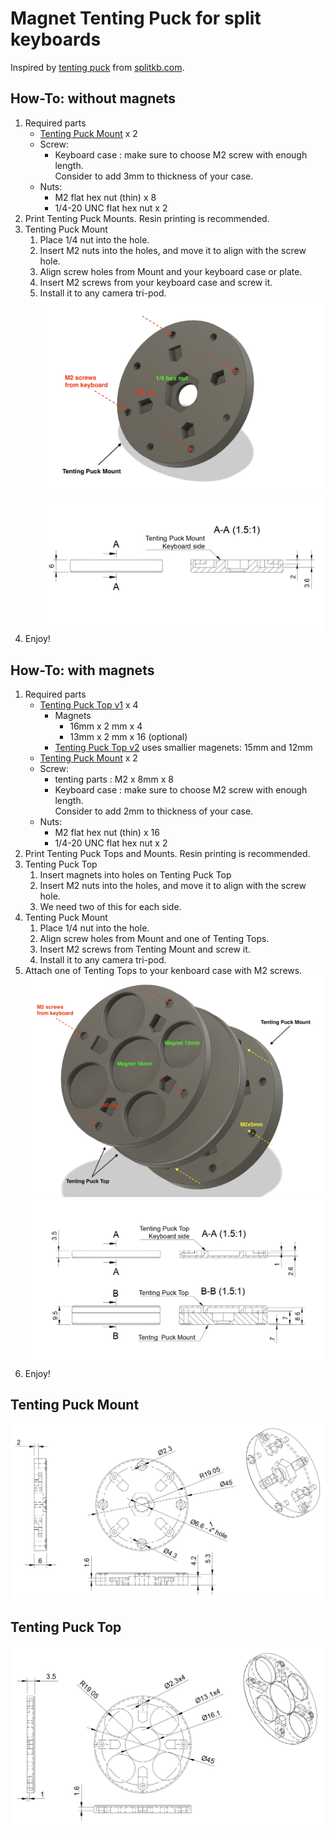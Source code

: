 # Magnet Tenting Puck for split keyboards

Inspired by [tenting puck](https://splitkb.com/products/tenting-puck) from [splitkb.com](https://splitkb.com).

## How-To: without magnets

1. Required parts
   - [Tenting Puck Mount](3d-printing/stl/TP-SLA-Mount.stl) x 2
   - Screw:
     - Keyboard case : make sure to choose M2 screw with enough length.  
       Consider to add 3mm to thickness of your case. 
   - Nuts:
     - M2 flat hex nut (thin) x 8
     - 1/4-20 UNC flat hex nut x 2
1. Print Tenting Puck Mounts.  Resin printing is recommended.
1. Tenting Puck Mount
   1. Place 1/4 nut into the hole.
   1. Insert M2 nuts into the holes, and move it to align with the screw hole.
   1. Align screw holes from Mount and your keyboard case or plate.
   1. Insert M2 screws from your keyboard case and screw it.
   1. Install it to any camera tri-pod.
   ![Tenting Puck](imgs/tenting-puck-without-magnets.png)
   ![Tenting Puck Section View](imgs/tenting-puck-mount-section-view.png)
1. Enjoy!

## How-To: with magnets

1. Required parts
   - [Tenting Puck Top v1](3d-printing/stl/TP-SLA-Top-16x2-13x2.stl) x 4
     - Magnets
       - 16mm x 2 mm x 4
       - 13mm x 2 mm x 16 (optional)
     - [Tenting Puck Top v2](3d-printing/stl/TP-SLA-Top-15x2-12x2.stl) uses smallier magenets: 15mm and 12mm
   - [Tenting Puck Mount](3d-printing/stl/TP-SLA-Mount.stl) x 2
   - Screw:
     - tenting parts : M2 x 8mm x 8
     - Keyboard case : make sure to choose M2 screw with enough length.  
       Consider to add 2mm to thickness of your case. 
   - Nuts:
     - M2 flat hex nut (thin) x 16
     - 1/4-20 UNC flat hex nut x 2
1. Print Tenting Puck Tops and Mounts.  Resin printing is recommended.
1. Tenting Puck Top
   1. Insert magnets into holes on Tenting Puck Top
   1. Insert M2 nuts into the holes, and move it to align with the screw hole.
   1. We need two of this for each side.  
1. Tenting Puck Mount
   1. Place 1/4 nut into the hole.
   1. Align screw holes from Mount and one of Tenting Tops.
   1. Insert M2 screws from Tenting Mount and screw it.
   1. Install it to any camera tri-pod.
1. Attach one of Tenting Tops to your kenboard case with M2 screws.
   ![Magnet Tenting Puck](imgs/magnet-tenting-puck.png)
   ![Tenting Puck Section View](imgs/magnet-tenting-puck-section-view.png)
1. Enjoy!

## Tenting Puck Mount
   ![Tenting Puck Mount](imgs/tenting-puck-mount.png)
## Tenting Puck Top
   ![Tenting Puck Top](imgs/tenting-puck-top.png)


